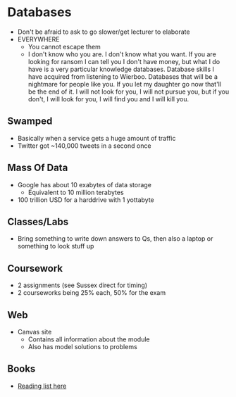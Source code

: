 # Databases

- Don't be afraid to ask to go slower/get lecturer to elaborate
- EVERYWHERE
  - You cannot escape them
  - I don't know who you are. I don't know what you want. If you are looking for ransom I can tell you I don't have money, but what I do have is a very particular knowledge databases. Database skills I have acquired from listening to Wierboo. Databases that will be a nightmare for people like you. If you let my daughter go now that'll be the end of it. I will not look for you, I will not pursue you, but if you don't, I will look for you, I will find you and I will kill you.

## Swamped

- Basically when a service gets a huge amount of traffic
- Twitter got ~140,000 tweets in a second once

## Mass Of Data

- Google has about 10 exabytes of data storage
  - Equivalent to 10 million terabytes
- 100 trillion USD for a harddrive with 1 yottabyte

## Classes/Labs

- Bring something to write down answers to Qs, then also a laptop or something to look stuff up

## Coursework

- 2 assignments (see Sussex direct for timing)
- 2 courseworks being 25% each, 50% for the exam

## Web

- Canvas site
  - Contains all information about the module
  - Also has model solutions to problems

## Books

- [Reading list here](https://canvas.sussex.ac.uk/courses/10036/external_tools/328)
